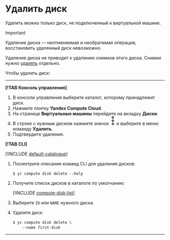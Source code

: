 # Удалить диcк

Удалить можно только диск, не подключенный к виртуальной машине.

> [!IMPORTANT]
>
> Удаление диска — неотменяемая и необратимая операция, восстановить удаленный диск невозможно.

Удаление диска не приводит к удалению снимков этого диска. Снимки нужно [удалять](../snapshot-control/delete.md) отдельно.

Чтобы удалить диск:

---

**[!TAB Консоль управления]**

1. В консоли управления выберите каталог, которому принадлежит диск.
1. Нажмите плитку **Yandex Compute Cloud**.
1. На странице **Виртуальные машины** перейдите на вкладку **Диски**.
1. В строке с нужным диском нажмите значок ![image](../../../_assets/dots.svg) и выберите в меню команду **Удалить**.
1. Подтвердите удаление.

**[!TAB CLI]**

[!INCLUDE [default-catalogue](../../../_includes/default-catalogue.md)]

1. Посмотрите описание команд CLI для удаления дисков:

    ```
    $ yc compute disk delete --help
    ```

1. Получите список дисков в каталоге по умолчанию:

    [!INCLUDE [compute-disk-list](../../_includes_service/compute-disk-list.md)]

1. Выберите `ID` или `NAME` нужного диска.
1. Удалите диск:

    ```
    $ yc compute disk delete \
        --name first-disk
    ```

---
